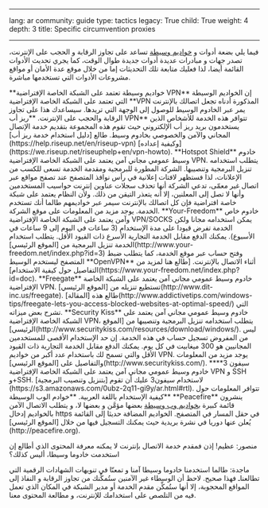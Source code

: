 

---

lang: ar
community: guide
type: tactics
legacy: True
child: True
weight: 4
depth: 3
title: Specific circumvention proxies

---

<p>فيما يلي بضعة أدوات و&nbsp;<a href="/ar/glossary#proxy">خواديم وسيطة</a> تساعد على تجاوز الرقابة و&nbsp;الحجب على الإنترنت، تصدر جهات و&nbsp;مبادرات عديدة أدوات جديدة طوال الوقت، كما يجري تحديث اﻷدوات القائمة أيضا، لذا فعليك متابعة تلك التحديثات إما من خلال موقع عدة الأمان أو مواقع مشروعات الأدوات التي تستخدمها مباشرة.</p>

<p>**خواديم وسيطة تعتمد على الشبكة الخاصة الإفتراضية VPN** إن الخواديم الوسيطة التي تعتمد على الشبكة الخاصة الإفتراضية **VPN المذكورة أدناه تجعل اتصالك بالإنترنت يمر عبر الخادوم الوسيط للوصول إلى الوجهة التي تريدها. سيساعدك هذا على تجاوز الرقابة والحجب على الإنترنت. **ريز أب VPN** تتوافر هذه الخدمة للأشخاص الذين يستخدمون بريد ريز أب الإلكتروني حيث تقوم هذه المجموعة بتقديم خدمة الإتصال المجاني والآمن والخصوصي بخادوم وسيط. طالع [دليل استخدام خدمة ريز أب](https://help.riseup.net/en/riseup-vpn) [وكيفية إعداده](https://we.riseup.net/riseuphelp+en/vpn-howto). **Hotspot Shield** خادوم وسيط عمومي مجاني آمن يعتمد على الشبكة الخاصة الإفتراضية VPN. يتطلب استخدامه تنزيل البرمجية وتنصيبها. الشركة المطورة للبرمجية ومقدمة الخدمة تسعى للكسب من الإعلانات، لذا فستظهر لافتات إعلانية في رأس نوافذ المتصفح عند تصفح مواقع عبر اتصال غير معمّى، تدعي الشركة أنها تحذف سجلات عناوين إنترنت حواسيب المستخدمين وأنها لا تصل إلى المعلنين، إلا أنه يتعذر التيقن من ذلك. ولأن النظام يعتمد على شبكة خاصة افتراضية فإن كل اتصالك بالإنترنت سيمر عبر خواديمهم طالما أنك تستخدم الخدمة. يوجد مزيد من المعلومات على موقع الشركة. **Your-Freedom** خادوم خاص وآمن يعتمد على الشبكة الخاصة الإفتراضية VPN/SOCKS يمكن استخدامه مجانا ولكن الخدمة تفرض قيودا على مدة الإستخدام (3 ساعات في اليوم إلى 9 ساعات في الأسبوع). يمكنك الدفع مقابل الخدمة التجارية الأسرع ذات القيود الأقل. يتطلب استخدام الخدمة تنزيل البرمجية من [الموقع الرئيسي](http://www.your-freedom.net/index.php?id=3) وفتح حساب عبر موقع الخدمة، كما يتطلب ضبط المتصفح ليستخدم الوسيط **OpenVPN** أثناء الاتصال بالإنترنت. [طالع هنا لمزيد من التفاصيل حول كيفية الاستخدام](https://www.your-freedom.net/index.php?id=doc). **Freegate** خادوم وسيط عمومي مجاني آمن يعتمد على الشبكة الخاصة الإفتراضية VPN. تستطيع تنزيله من [الموقع الرئيسي](http://www.dit-inc.us/freegate). طالع هذه [المقالة](http://www.addictivetips.com/windows-tips/freegate-lets-you-access-blocked-websites-at-optimal-speed/) التي تشرح بعض ميزاته. **Security Kiss** خادوم وسيط عمومي مجاني آمن يعتمد على الشبكة الخاصة الإفتراضية VPN، يتطلب استخدامه تنزيل البرمجية وتنصيبها من [الموقع الرئيسي](http://www.securitykiss.com/resources/download/windows/). ليس من المفروض تسجيل حساب في هذه الخدمة. إن حد الإستخدام الأقصى للمستخدمين المجانيين هو 300 ميغابيت في كل يوم. يمكنك الدفع مقابل الخدمة التجارية ذات القيود الأقل والتي تسمح لك باستخدام عدد أكبر من خواديم VPN. يوجد مزيد من المعلومات والتفاصيل على [الموقع الرئيسي](http://www.securitykiss.com/). **سيفون 3** خادوم وسيط عمومي مجاني آمن يعتمد على الشبكة الخاصة الإفتراضية VPN و SSH و+SSH. لاستخدام سيفون3 عليك أن تقوم [بتنزيل وتنصيب البرمجية](https://s3.amazonaws.com/0ubz-2q11-gi9y/ar.html#rtl). تتوافر المعلومات حول كيفية الإستخدام باللغة العربية. **خوادم الوب الوسيطة** **Peacefire** ينشرون قائمة كبيرة <a href="/ar/glossary#proxy">بخواديم وب وسيطة</a> بعضها مؤمَّن و&nbsp;بعضها لا، و&nbsp;يتطلب الاتصال الآمن بالخواديم إدخال https في حقل المسار في المتصفح. الخواديم المضافة حديثا إلى القائمة يُعلن عنها دوريا في نشرة بريدية حيث يمكنك التسجيل فيها من خلال [الموقع الرئيسي](http://peacefire.org).</p>

<div class="backgroundscenario">
<p><span class="actorname">منصور</span>: عظيم! إذن فمقدم خدمة الاتصال بإنترنت لا يمكنه معرفة المحتوى الذي أطالع إن استخدمت خادوما وسيطا، أليس كذلك؟</p>

<p><span class="actorname">ماجدة</span>: طالما استخدمنا خادوما وسيطا آمنا و&nbsp;تمعنّا في تنويهات الشهادات الرقمية التي تطالعناـ فهذا صحيح. لاحظ أن الوسطاء غير الآمنين ستُمكِّنك من تجاوز الرقابة و&nbsp;النفاذ إلى المواقع المحجوبة، إلا أنها ستُمكِّن مقدم الخدمة أو مدير الشبكة في المكان الذي تعمل فيه من التلصص على استخدامك للإنترنت، و&nbsp;مطالعة المحتوى معنا.</p>
</div>


